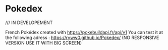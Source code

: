 # Pokedex

/// IN DEVELOPEMENT

French Pokédex created with https://pokebuildapi.fr/api/v1
You can test it at the following adress : https://ryww0.github.io/Pokedex/
(NO RESPONSIVE VERSION USE IT WITH BIG SCREEN)
